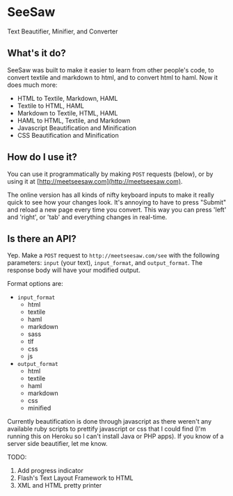 # SeeSaw

Text Beautifier, Minifier, and Converter

## What's it do?

SeeSaw was built to make it easier to learn from other people's code, to convert textile and markdown to html, and to convert html to haml.  Now it does much more:

* HTML to Textile, Markdown, HAML
* Textile to HTML, HAML
* Markdown to Textile, HTML, HAML
* HAML to HTML, Textile, and Markdown
* Javascript Beautification and Minification
* CSS Beautification and Minification

## How do I use it?

You can use it programmatically by making `POST` requests (below), or by using it at [http://meetseesaw.com](http://meetseesaw.com).

The online version has all kinds of nifty keyboard inputs to make it really quick to see how your changes look.  It's annoying to have to press "Submit" and reload a new page every time you convert.  This way you can press 'left' and 'right', or 'tab' and everything changes in real-time.

## Is there an API?

Yep.  Make a `POST` request to `http://meetseesaw.com/see` with the following parameters: `input` (your text), `input_format`, and `output_format`.  The response body will have your modified output.

Format options are:

* `input_format`
    * html
    * textile
    * haml
    * markdown
    * sass
    * tlf
    * css
    * js
* `output_format`
    * html
    * textile
    * haml
    * markdown
    * css
    * minified
    
Currently beautification is done through javascript as there weren't any available ruby scripts to prettify javascript or css that I could find (I'm running this on Heroku so I can't install Java or PHP apps).  If you know of a server side beautifier, let me know.

TODO:

1. Add progress indicator
2. Flash's Text Layout Framework to HTML
3. XML and HTML pretty printer